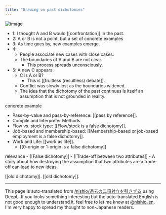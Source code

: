 ```yaml
---
title: "Drawing on past dichotomies"
---
```


![image](https://gyazo.com/9cc8f1e7e9539bf7c51e74e4746902e5/thumb/1000)
- 1: I thought A and B would [[confrontation]] in the past.
- 2: A or B is not a point, but a set of concrete examples
- 3: As time goes by, new examples emerge.
- 4:
    - People associate new cases with close cases.
    - The boundaries of A and B are not clear.
        - This process spreads unconsciously.
- 5: A new C appears.
    - C is A or B?
        - This is [[fruitless (resultless) debate]].
    - Conflict was slowly lost as the boundaries widened.
    - The idea that the dichotomy of the past continues is itself an assumption that is not grounded in reality.

concrete example
- Pass-by-value and pass-by-reference: [[pass by reference]].
- Compile and Interpreter Methods
- Flow vs. stock type: [[Flow/stock is a false dichotomy]].
- Job-based and membership-based: [[Membership-based or job-based employment is a false dichotomy]].
- Work and Life: [[work as life]].
    - [[0-origin or 1-origin is a false dichotomy]]

relevance
    - [[False dichotomy]]
    - [[Trade-off between two attributes]]
    - A story about how destroying the assumption that two attributes are a trade-off can lead to new ideas.

[[old dichotomy]].
[[old dichotomy]].

---
This page is auto-translated from [/nishio/過去の二項対立を引きずる](https://scrapbox.io/nishio/過去の二項対立を引きずる) using DeepL. If you looks something interesting but the auto-translated English is not good enough to understand it, feel free to let me know at [@nishio_en](https://twitter.com/nishio_en). I'm very happy to spread my thought to non-Japanese readers.